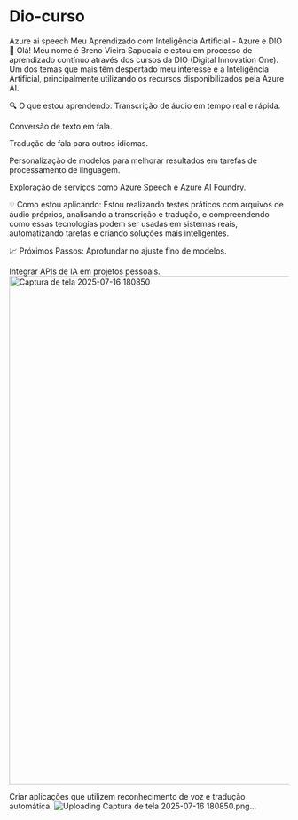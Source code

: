# Dio-curso
Azure ai speech
Meu Aprendizado com Inteligência Artificial - Azure e DIO 🚀
Olá!
Meu nome é Breno Vieira Sapucaia e estou em processo de aprendizado contínuo através dos cursos da DIO (Digital Innovation One). Um dos temas que mais têm despertado meu interesse é a Inteligência Artificial, principalmente utilizando os recursos disponibilizados pela Azure AI.

🔍 O que estou aprendendo:
Transcrição de áudio em tempo real e rápida.

Conversão de texto em fala.

Tradução de fala para outros idiomas.

Personalização de modelos para melhorar resultados em tarefas de processamento de linguagem.

Exploração de serviços como Azure Speech e Azure AI Foundry.

💡 Como estou aplicando:
Estou realizando testes práticos com arquivos de áudio próprios, analisando a transcrição e tradução, e compreendendo como essas tecnologias podem ser usadas em sistemas reais, automatizando tarefas e criando soluções mais inteligentes.

📈 Próximos Passos:
Aprofundar no ajuste fino de modelos.

Integrar APIs de IA em projetos pessoais.
<img width="1919" height="917" alt="Captura de tela 2025-07-16 180850" src="https://github.com/user-attachments/assets/0296e3df-27fc-488b-80d3-e8c16f15e3ba" />

Criar aplicações que utilizem reconhecimento de voz e tradução automática.
![Uploading Captura de tela 2025-07-16 180850.png…]()
